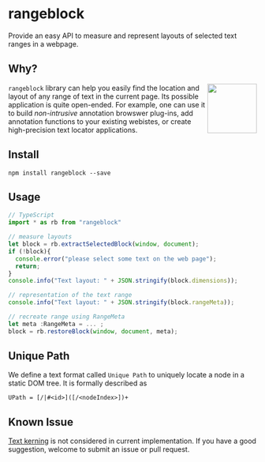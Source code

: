 # rangeblock
Provide an easy API to measure and represent layouts of selected text ranges in a webpage.

## Why?

<img align="right" height="100" src="https://raw.githubusercontent.com/lpimem/rangeblock/master/icons/150x150.png">

`rangeblock` library can help you easily find the location and layout of any range of text in the current page. Its possible application is quite open-ended. For example, one can use it to build _non-intrusive_ annotation browswer plug-ins, add annotation functions to your existing webistes, or create high-precision text locator applications. 

## Install 

```
npm install rangeblock --save
```

## Usage 

```TypeScript
// TypeScript
import * as rb from "rangeblock"

// measure layouts
let block = rb.extractSelectedBlock(window, document);
if (!block){
  console.error("please select some text on the web page");
  return;
}
console.info("Text layout: " + JSON.stringify(block.dimensions));

// representation of the text range 
console.info("Text layout: " + JSON.stringify(block.rangeMeta));

// recreate range using RangeMeta
let meta :RangeMeta = ... ; 
block = rb.restoreBlock(window, document, meta);

```

## Unique Path

We define a text format called `Unique Path` to uniquely locate a node in a static DOM tree. It is formally described as

```
UPath = [/|#<id>]([/<nodeIndex>])+
```

## Known Issue
[Text kerning](https://en.wikipedia.org/wiki/Kerning) is not considered in current implementation. If you have a good suggestion, welcome to submit an issue or pull request. 


